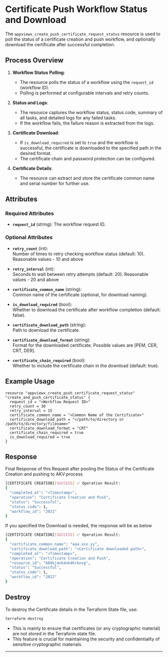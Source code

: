 # Certificate Push Workflow Status and Download

The `appviewx_create_push_certificate_request_status` resource is used to poll the status of a certificate creation and push workflow, and optionally download the certificate after successful completion.

## Process Overview

1. **Workflow Status Polling**:
   - The resource polls the status of a workflow using the `request_id` (workflow ID).
   - Polling is performed at configurable intervals and retry counts.

2. **Status and Logs**:
   - The resource captures the workflow status, status code, summary of all tasks, and detailed logs for any failed tasks.
   - If the workflow fails, the failure reason is extracted from the logs.

3. **Certificate Download**:
   - If `is_download_required` is set to `true` and the workflow is successful, the certificate is downloaded to the specified path in the desired format.
   - The certificate chain and password protection can be configured.

4. **Certificate Details**:
   - The resource can extract and store the certificate common name and serial number for further use.

## Attributes

### Required Attributes

- **`request_id`** (string): The workflow request ID.

### Optional Attributes

- **`retry_count`** (int):  
  Number of times to retry checking workflow status (default: 10).
  Reasonable values - 10 and above

- **`retry_interval`** (int):  
  Seconds to wait between retry attempts (default: 20).
  Reasonable values - 20 and above

- **`certificate_common_name`** (string):  
  Common name of the certificate (optional, for download naming).

- **`is_download_required`** (bool):  
  Whether to download the certificate after workflow completion (default: false).

- **`certificate_download_path`** (string):  
  Path to download the certificate.

- **`certificate_download_format`** (string):  
  Format for the downloaded certificate. Possible values are [PEM, CER, CRT, DER].

- **`certificate_chain_required`** (bool):  
  Whether to include the certificate chain in the download (default: true).

## Example Usage

```hcl
resource "appviewx_create_push_certificate_request_status" "create_and_push_certificate_status" {
  request_id = "<Workflow Request ID>"
  retry_count = 30
  retry_interval = 15
  certificate_common_name = "<Common Name of the Certificate>"
  certificate_download_path = "</path/to/directory or /path/to/directory/filename>"
  certificate_download_format = "CRT"
  certificate_chain_required = true
  is_download_required = true
}
```

## Response

Final Response of this Request after pooling the Status of the Certificate Creation and pushing to AKV process

```bash
[CERTIFICATE CREATION][SUCCESS] ✅ Operation Result:
{
  "completed_at": "<Timestamp>",
  "operation": "Certificate Creation and Push",
  "status": "Successful",
  "status_code": 1,
  "workflow_id": "2021"
}
```

If you specified the Download is needed, the response will be as below

```bash
[CERTIFICATE CREATION][SUCCESS] ✅ Operation Result:
{
  "certificate_common_name": "aaa.xxx.yy",
  "certificate_download_path": "<Certificate downloaded path>",
  "completed_at": "<Timestamp>",
  "operation": "Certificate Creation and Push",
  "resource_id": "688kj4nk4nk4hrknvg",
  "status": "Successful",
  "status_code": 1,
  "workflow_id": "2022"
}
```

## Destroy

To destroy the Certificate details in the Terraform State file, use:

```bash
terraform destroy
```

- This is mainly to ensure that certificates (or any cryptographic material) are not stored in the Terraform state file.
- This feature is crucial for maintaining the security and confidentiality of sensitive cryptographic materials.

---